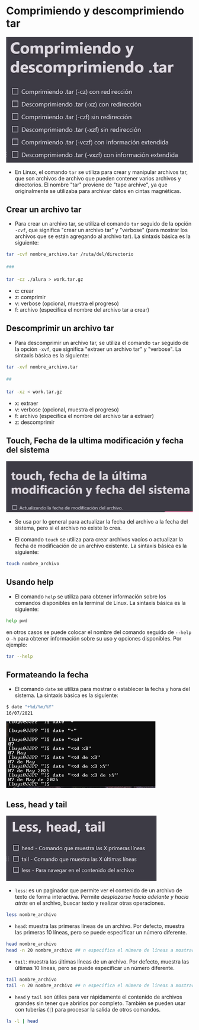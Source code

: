 Comprimiendo y descomprimiendo tar
===================================

![alt text](image-11.png)

- En Linux, el comando `tar` se utiliza para crear y manipular archivos tar, que son archivos de archivo que pueden contener varios archivos y directorios. El nombre "tar" proviene de "tape archive", ya que originalmente se utilizaba para archivar datos en cintas magnéticas.

## Crear un archivo tar

- Para crear un archivo tar, se utiliza el comando `tar` seguido de la opción `-cvf`, que significa "crear un archivo tar" y "verbose" (para mostrar los archivos que se están agregando al archivo tar). La sintaxis básica es la siguiente:

```bash
tar -cvf nombre_archivo.tar /ruta/del/directorio

### 

tar -cz ./alura > work.tar.gz
```

- c: crear
- z: comprimir
- v: verbose (opcional, muestra el progreso)
- f: archivo (especifica el nombre del archivo tar a crear)

## Descomprimir un archivo tar

- Para descomprimir un archivo tar, se utiliza el comando `tar` seguido de la opción `-xvf`, que significa "extraer un archivo tar" y "verbose". La sintaxis básica es la siguiente:

```bash
tar -xvf nombre_archivo.tar

##

tar -xz < work.tar.gz
```

- x: extraer
- v: verbose (opcional, muestra el progreso)
- f: archivo (especifica el nombre del archivo tar a extraer)
- z: descomprimir

## Touch, Fecha de la ultima modificación y fecha del sistema

![alt text](image-12.png)

- Se usa por lo general para actualizar la fecha del archivo a la fecha del sistema, pero si el archivo no existe lo crea.

- El comando `touch` se utiliza para crear archivos vacíos o actualizar la fecha de modificación de un archivo existente. La sintaxis básica es la siguiente:

```bash
touch nombre_archivo
```

## Usando help

- El comando `help` se utiliza para obtener información sobre los comandos disponibles en la terminal de Linux. La sintaxis básica es la siguiente:

```bash
help pwd
```

en otros casos se puede colocar el nombre del comando seguido de `--help` o `-h` para obtener información sobre su uso y opciones disponibles. Por ejemplo:

```bash
tar --help
```


## Formateando la fecha

- El comando `date` se utiliza para mostrar o establecer la fecha y hora del sistema. La sintaxis básica es la siguiente:

```bash
$ date "+%d/%m/%Y"
16/07/2021
```

![alt text](image-13.png)


## Less, head y tail

![alt text](image-14.png)

- `less`: es un paginador que permite ver el contenido de un archivo de texto de forma interactiva. Permite *desplazarse hacia adelante y hacia atrás* en el archivo, buscar texto y realizar otras operaciones.

```bash
less nombre_archivo
```
- `head`: muestra las primeras líneas de un archivo. Por defecto, muestra las primeras 10 líneas, pero se puede especificar un número diferente.

```bash
head nombre_archivo
head -n 20 nombre_archivo ## n especifica el número de líneas a mostrar
```
- `tail`: muestra las últimas líneas de un archivo. Por defecto, muestra las últimas 10 líneas, pero se puede especificar un número diferente.

```bash
tail nombre_archivo
tail -n 20 nombre_archivo ## n especifica el número de líneas a mostrar
```

- `head` y `tail` son útiles para ver rápidamente el contenido de archivos grandes sin tener que abrirlos por completo. También se pueden usar con tuberías (`|`) para procesar la salida de otros comandos.

```bash
ls -l | head
```